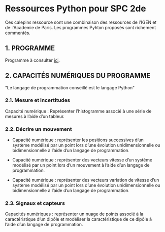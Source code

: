 # Ressources Python pour SPC 2de

Ces calepins ressource sont une combinaison des ressources de l'IGEN et de l'Academie de Paris. Les programmes Pyhton proposés sont richement commentés.

## 1. PROGRAMME
Programme à consulter [ici](http://cache.media.eduscol.education.fr/file/Consultations2018-2019/79/0/PPL18_Physique-chimie_COM_2e_1024790.pdf).

## 2. CAPACITÉS NUMÉRIQUES DU PROGRAMME
"Le langage de programmation conseillé est le langage Python"

### 2.1. Mesure et incertitudes
Capacité numérique : Représenter l’histogramme associé à une série de mesures à l’aide d’un tableur.

### 2.2. Décrire un mouvement
* Capacité numérique : représenter les positions successives d’un système modélisé par un point lors d’une évolution unidimensionnelle ou bidimensionnelle à l’aide d’un langage de programmation.

* Capacité numérique : représenter des vecteurs vitesse d’un système modélisé par un point lors d’un mouvement à l’aide d’un langage de programmation.

* Capacité numérique : représenter des vecteurs variation de vitesse d’un système modélisé par un point lors d’une évolution unidimensionnelle ou bidimensionnelle à l’aide d’un langage de programmation.

### 2.3. Signaux et capteurs
Capacités numériques : représenter un nuage de points associé à la caractéristique d’un dipôle et modéliser la caractéristique de ce dipôle à l’aide d’un langage de programmation.
